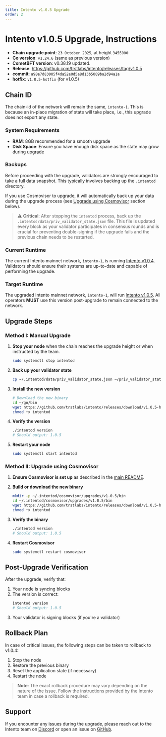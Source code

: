 ```yaml
---
title: Intento v1.0.5 Upgrade
order: 2
---
```


<!-- markdown-link-check-disable -->

# Intento v1.0.5 Upgrade, Instructions

- **Chain upgrade point**: `23 October 2025`, at height `3455000`
- **Go version**: `v1.24.6` (same as previous version)
- **CometBFT version**: v0.38.19 updated.
- **Release**: https://github.com/trstlabs/intento/releases/tag/v1.0.5
- **commit**: `a98e7d83005f4da52e0d5a8d13b5009ba2d94a1a`
- **hotfix**: `v1.0.5-hotfix` (for v1.0.5)

## Chain ID

The chain-id of the network will remain the same, `intento-1`. This is because an in-place migration of state will take place, i.e., this upgrade does not export any state.

### System Requirements

- **RAM**: 8GB recommended for a smooth upgrade
- **Disk Space**: Ensure you have enough disk space as the state may grow during upgrade

### Backups

Before proceeding with the upgrade, validators are strongly encouraged to take a full data snapshot. This typically involves backing up the `.intentod` directory.

If you use Cosmovisor to upgrade, it will automatically back up your data during the upgrade process (see [Upgrade using Cosmovisor](#method-ii-upgrade-using-cosmovisor) section below).

> :warning: **Critical**: After stopping the `intentod` process, back up the `.intentod/data/priv_validator_state.json` file. This file is updated every block as your validator participates in consensus rounds and is crucial for preventing double-signing if the upgrade fails and the previous chain needs to be restarted.

### Current Runtime

The current Intento mainnet network, `intento-1`, is running [Intento v1.0.4](https://github.com/trstlabs/intento/releases/tag/v1.0.4). Validators should ensure their systems are up-to-date and capable of performing the upgrade.

### Target Runtime

The upgraded Intento mainnet network, `intento-1`, will run [Intento v1.0.5](https://github.com/trstlabs/intento/releases/tag/v1.0.5). All operators **MUST** use this version post-upgrade to remain connected to the network.

## Upgrade Steps

### Method I: Manual Upgrade

1. **Stop your node** when the chain reaches the upgrade height or when instructed by the team.
   ```bash
   sudo systemctl stop intentod
   ```

2. **Back up your validator state**
   ```bash
   cp ~/.intentod/data/priv_validator_state.json ~/priv_validator_state.json.backup
   ```

3. **Install the new version**
   ```bash
   # Download the new binary
   cd ~/go/bin
   wget https://github.com/trstlabs/intento/releases/download/v1.0.5-hotfix/intentod_linux_amd64_v1.0.5 -O intentod
   chmod +x intentod
   ```

4. **Verify the version**
   ```bash
   ./intentod version
   # Should output: 1.0.5
   ```

5. **Restart your node**
   ```bash
   sudo systemctl start intentod
   ```

### Method II: Upgrade using Cosmovisor

1. **Ensure Cosmovisor is set up** as described in the [main README](../README.md#cosmovisor-setup).

2. **Build or download the new binary**
   ```bash
   mkdir -p ~/.intentod/cosmovisor/upgrades/v1.0.5/bin
   cd ~/.intentod/cosmovisor/upgrades/v1.0.5/bin
   wget https://github.com/trstlabs/intento/releases/download/v1.0.5-hotfix/intentod_linux_amd64_v1.0.5 -O intentod
   chmod +x intentod
   ```

3. **Verify the binary**
   ```bash
   ./intentod version
   # Should output: 1.0.5
   ```

4. **Restart Cosmovisor**
   ```bash
   sudo systemctl restart cosmovisor
   ```

## Post-Upgrade Verification

After the upgrade, verify that:

1. Your node is syncing blocks
2. The version is correct:
   ```bash
   intentod version
   # Should output: 1.0.5
   ```
3. Your validator is signing blocks (if you're a validator)

## Rollback Plan

In case of critical issues, the following steps can be taken to rollback to v1.0.4:

1. Stop the node
2. Restore the previous binary
3. Reset the application state (if necessary)
4. Restart the node

> **Note**: The exact rollback procedure may vary depending on the nature of the issue. Follow the instructions provided by the Intento team in case a rollback is required.

## Support

If you encounter any issues during the upgrade, please reach out to the Intento team on [Discord](https://discord.gg/intento) or open an issue on [GitHub](https://github.com/trstlabs/intento/issues).
